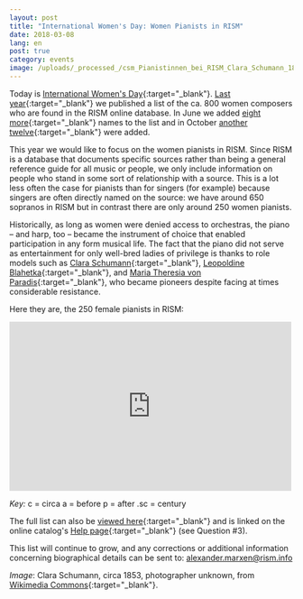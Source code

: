 ```yaml
---
layout: post
title: "International Women's Day: Women Pianists in RISM"
date: 2018-03-08
lang: en
post: true
category: events
image: /uploads/_processed_/csm_Pianistinnen_bei_RISM_Clara_Schumann_1853_d73ea77a21.jpg
---
```



Today is [International Women's Day](https://www.internationalwomensday.com/){:target="_blank"}. [Last year](http://www.rism.info/en/home/newsdetails/article/64/international-womens-day-women-composers-in-rism.html){:target="_blank"} we published a list of the ca. 800 women composers who are found in the RISM online database. In June we added [eight more](http://www.rism.info/en/home/newsdetails/article/64/eight-more-women-composers.html){:target="_blank"} names to the list and in October [another twelve](http://www.rism.info/en/home/newsdetails/article/64/twelve-more-women-composers.html){:target="_blank"} were added.

This year we would like to focus on the women pianists in RISM. Since RISM is a database that documents specific sources rather than being a general reference guide for all music or people, we only include information on people who stand in some sort of relationship with a source. This is a lot less often the case for pianists than for singers (for example) because singers are often directly named on the source: we have around 650 sopranos in RISM but in contrast there are only around 250 women pianists.

Historically, as long as women were denied access to orchestras, the piano – and harp, too – became the instrument of choice that enabled participation in any form musical life. The fact that the piano did not serve as entertainment for only well-bred ladies of privilege is thanks to role models such as [Clara Schumann](https://opac.rism.info/search?View=rism&q=clara+schumann&Language=en){:target="_blank"}, [Leopoldine Blahetka](https://opac.rism.info/search?View=rism&q=Leopoldine+Blahetka&Language=en){:target="_blank"}, and [Maria Theresia von Paradis](https://opac.rism.info/search?View=rism&q=Maria+Theresia+von+Paradis&Language=en){:target="_blank"}, who became pioneers despite facing at times considerable resistance.

Here they are, the 250 female pianists in RISM:

<iframe width="500" height="300" scrolling="yes" frameborder="no" src="https://fusiontables.google.com/embedviz?viz=GVIZ&amp;t=TABLE&amp;q=select+col0%2C+col1%2C+col2+from+1n_oOky_F-B1bWWvUZ-egP-RgbymvtP3UAYdytHX5&amp;containerId=googft-gviz-canvas"></iframe>

_Key:_
c = circa
a = before
p = after
.sc = century

The full list can also be [viewed here](https://www.google.com/fusiontables/DataSource?docid=1n_oOky_F-B1bWWvUZ-egP-RgbymvtP3UAYdytHX5){:target="_blank"} and is linked on the online catalog's [Help page](https://opac.rism.info/index.php?id=4&L=1#c147){:target="_blank"} (see Question #3).

This list will continue to grow, and any corrections or additional information concerning biographical details can be sent to: [alexander.marxen@rism.info](mailto:alexander.marxen@rism.info "Opens window for sending email")

_Image_: Clara Schumann, circa 1853, photographer unknown, from [Wikimedia Commons](https://commons.wikimedia.org/w/index.php?curid=507751){:target="_blank"}.





<script type="text/javascript">var switchTo5x=true;</script><script type="text/javascript" src="http://w.sharethis.com/button/buttons.js"></script><script type="text/javascript">stLight.options({publisher: "9b601438-1ce1-49d8-bfd7-9cff5df54c17", doNotHash: false, doNotCopy: false, hashAddressBar: false});</script>
